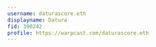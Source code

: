```yaml
---
username: daturascore.eth
displayname: Datura
fid: 390242
profile: https://warpcast.com/daturascore.eth
---
```

